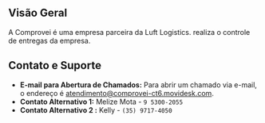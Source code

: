 ## Visão Geral

A Comprovei é uma empresa parceira da Luft Logistics. realiza o controle de entregas da empresa.

## Contato e Suporte

* **E-mail para Abertura de Chamados:** Para abrir um chamado via e-mail, o endereço é [atendimento@comprovei-ct6.movidesk.com](atendimento@comprovei-ct6.movidesk.com).
* **Contato Alternativo 1:** Melize Mota - `9 5300-2055`
* **Contato Alternativo 2 :** Kelly - `(35) 9717-4050`